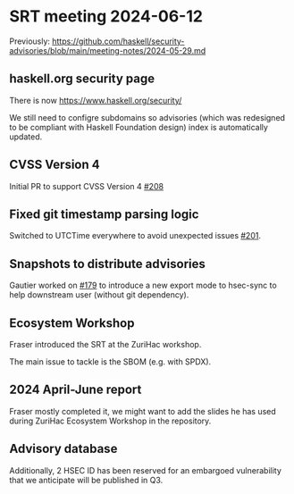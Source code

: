 # SRT meeting 2024-06-12

Previously:
https://github.com/haskell/security-advisories/blob/main/meeting-notes/2024-05-29.md

## haskell.org security page

There is now https://www.haskell.org/security/

We still need to configre subdomains so advisories (which was redesigned to be compliant with Haskell Foundation design) index is automatically updated.

## CVSS Version 4

Initial PR to support CVSS Version 4 [#208](https://github.com/haskell/security-advisories/pull/208)

## Fixed git timestamp parsing logic

Switched to UTCTime everywhere to avoid unexpected issues [#201](https://github.com/haskell/security-advisories/pull/201).

## Snapshots to distribute advisories

Gautier worked on [#179](https://github.com/haskell/security-advisories/pull/179) to introduce a new export mode to hsec-sync to help downstream user (without git dependency).

## Ecosystem Workshop

Fraser introduced the SRT at the ZuriHac workshop.

The main issue to tackle is the SBOM (e.g. with SPDX).

## 2024 April-June report

Fraser mostly completed it, we might want to add the slides he has used during ZuriHac Ecosystem Workshop in the repository.

## Advisory database

Additionally, 2 HSEC ID has been reserved for an embargoed vulnerability that we anticipate will be published in Q3.
